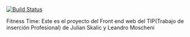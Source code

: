 [![Build Status](https://travis-ci.org/FitnessTime/Backend.svg?branch=master)](https://travis-ci.org/FitnessTime)

Fitness Time:
Este es el proyecto del Front end web del TIP(Trabajo de inserción Profesional)
de Julian Skalic y Leandro Moscheni
